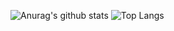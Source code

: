 ![Anurag's github stats](https://github-readme-stats.vercel.app/api?username=BennoCraft&show_icons=true)
![Top Langs](https://github-readme-stats.vercel.app/api/top-langs/?username=BennoCraft&layout=compact)
